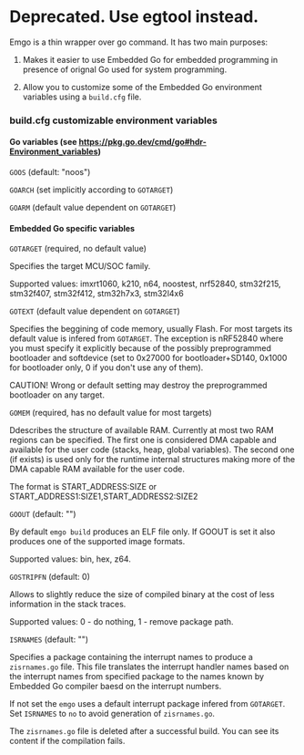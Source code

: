 # Deprecated. Use egtool instead.

Emgo is a thin wrapper over go command. It has two main purposes:

1. Makes it easier to use Embedded Go for embedded programming in presence of orignal Go used for system programming.

2. Allow you to customize some of the Embedded Go environment variables using a `build.cfg` file.

### build.cfg customizable environment variables

#### Go variables (see https://pkg.go.dev/cmd/go#hdr-Environment_variables)

`GOOS` (default: "noos")

`GOARCH` (set implicitly according to `GOTARGET`)

`GOARM` (default value dependent on `GOTARGET`)

#### Embedded Go specific variables

`GOTARGET` (required, no default value)

Specifies the target MCU/SOC family.

Supported values: imxrt1060, k210, n64, noostest, nrf52840, stm32f215, stm32f407, stm32f412, stm32h7x3, stm32l4x6

`GOTEXT` (default value dependent on `GOTARGET`)

Specifies the beggining of code memory, usually Flash. For most targets its default value is infered from `GOTARGET`. The exception is nRF52840 where you must specify it explicitly because of the possibly preprogrammed bootloader and softdevice (set to 0x27000 for bootloader+SD140, 0x1000 for bootloader only, 0 if you don't use any of them).

CAUTION! Wrong or default setting may destroy the preprogrammed bootloader on any target.

`GOMEM` (required, has no default value for most targets)

Ddescribes the structure of available RAM. Currently at most two RAM regions can be specified. The first one is considered DMA capable and available for the user code (stacks, heap, global variables). The second one (if exists) is used only for the runtime internal structures making more of the DMA capable RAM available for the user code.

The format is START_ADDRESS:SIZE or START_ADDRESS1:SIZE1,START_ADDRESS2:SIZE2

`GOOUT` (default: "")

By default `emgo build` produces an ELF file only. If GOOUT is set it also produces one of the supported image formats.

Supported values: bin, hex, z64.

`GOSTRIPFN` (default: 0)

Allows to slightly reduce the size of compiled binary at the cost of less information in the stack traces.

Supported values: 0 - do nothing, 1 - remove package path.

`ISRNAMES` (default: "")

Specifies a package containing the interrupt names to produce a `zisrnames.go` file. This file translates the interrupt handler names based on the interrupt names from specified package to the names known by Embedded Go compiler baesd on the interrupt numbers.

If not set the `emgo` uses a default interrupt package infered from `GOTARGET`. Set `ISRNAMES` to `no` to avoid generation of `zisrnames.go`.

The `zisrnames.go` file is deleted after a successful build. You can see its content if the compilation fails.
